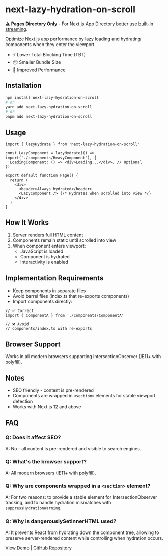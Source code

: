 # next-lazy-hydration-on-scroll

⚠️ **Pages Directory Only** - For Next.js App Directory better use [built-in streaming](https://nextjs.org/learn/dashboard-app/streaming).

Optimize Next.js app performance by lazy loading and hydrating components when they enter the viewport.

- ⚡️ Lower Total Blocking Time (TBT)
- 📦 Smaller Bundle Size
- 🚀 Improved Performance

## Installation

```bash
npm install next-lazy-hydration-on-scroll
# or
yarn add next-lazy-hydration-on-scroll
# or
pnpm add next-lazy-hydration-on-scroll
```

## Usage

```tsx
import { lazyHydrate } from 'next-lazy-hydration-on-scroll'

const LazyComponent = lazyHydrate(() => import('./components/HeavyComponent'), {
  LoadingComponent: () => <div>Loading...</div>, // Optional
})

export default function Page() {
  return (
    <div>
      <header>Always hydrated</header>
      <LazyComponent /> {/* Hydrates when scrolled into view */}
    </div>
  )
}
```

## How It Works

1. Server renders full HTML content
2. Components remain static until scrolled into view
3. When component enters viewport:
   - JavaScript is loaded
   - Component is hydrated
   - Interactivity is enabled

## Implementation Requirements

- Keep components in separate files
- Avoid barrel files (index.ts that re-exports components)
- Import components directly:

```tsx
// ✅ Correct
import { ComponentA } from './components/ComponentA'

// ❌ Avoid
// components/index.ts with re-exports
```

## Browser Support

Works in all modern browsers supporting IntersectionObserver (IE11+ with polyfill).

## Notes

- SEO friendly - content is pre-rendered
- Components are wrapped in `<section>` elements for stable viewport detection
- Works with Next.js 12 and above

## FAQ

### Q: Does it affect SEO?

A: No - all content is pre-rendered and visible to search engines.

### Q: What's the browser support?

A: All modern browsers (IE11+ with polyfill).

### Q: Why are components wrapped in a `<section>` element?

A: For two reasons: to provide a stable element for IntersectionObserver tracking, and to handle hydration mismatches with `suppressHydrationWarning`.

### Q: Why is dangerouslySetInnerHTML used?

A: It prevents React from hydrating down the component tree, allowing to preserve server-rendered content while controlling when hydration occurs.

[View Demo](https://next-lazy-hydration-on-scroll.wrotek.dev/) | [GitHub Repository](https://github.com/woywro/next-lazy-hydration-on-scroll)
